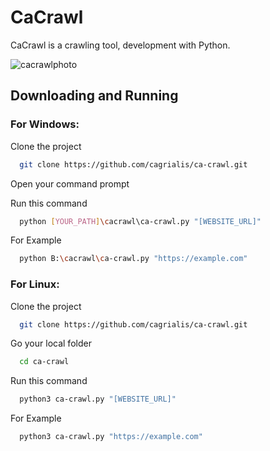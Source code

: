# CaCrawl

CaCrawl is a crawling tool, development with Python.


![cacrawlphoto](https://user-images.githubusercontent.com/29353162/154938028-56dcf156-ab4c-4d94-8f8b-e4fa40b6c50b.PNG)


## Downloading and Running

### For Windows:

Clone the project

```bash
  git clone https://github.com/cagrialis/ca-crawl.git
```

Open your command prompt

Run this command

```bash
  python [YOUR_PATH]\cacrawl\ca-crawl.py "[WEBSITE_URL]"
```

For Example

```bash
  python B:\cacrawl\ca-crawl.py "https://example.com"
```


### For Linux:

Clone the project

```bash
  git clone https://github.com/cagrialis/ca-crawl.git
```

Go your local folder

```bash
  cd ca-crawl
```

Run this command

```bash
  python3 ca-crawl.py "[WEBSITE_URL]"
```

For Example

```bash
  python3 ca-crawl.py "https://example.com"
```

